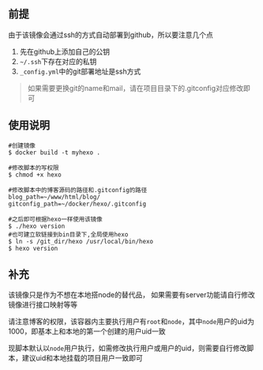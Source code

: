 ## 前提

由于该镜像会通过ssh的方式自动部署到github，所以要注意几个点

 1.  先在github上添加自己的公钥
 2.  `~/.ssh`下存在对应的私钥
 3.  `_config.yml`中的git部署地址是ssh方式

> 如果需要更换git的name和mail，请在项目目录下的.gitconfig对应修改即可

## 使用说明

```
#创建镜像
$ docker build -t myhexo .

#修改脚本的写权限
$ chmod +x hexo

#修改脚本中的博客源码的路径和.gitconfig的路径
blog_path=~/www/html/blog/
gitconfig_path=~/docker/hexo/.gitconfig

#之后即可根据hexo一样使用该镜像
$ ./hexo version
#也可建立软链接到bin目录下,全局使用hexo
$ ln -s /git_dir/hexo /usr/local/bin/hexo
$ hexo version
```

## 补充

 该镜像只是作为不想在本地搭node的替代品， 如果需要有server功能请自行修改镜像进行接口映射等等
 
请注意博客的权限，该容器内主要执行用户有`root`和`node`，其中`node`用户的uid为1000，即基本上和本地的第一个创建的用户uid一致

现脚本默认以`node`用户执行，如需修改执行用户或用户的uid，则需要自行修改脚本，建议uid和本地挂载的项目用户一致即可
